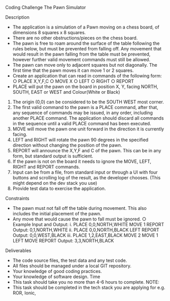 
Coding Challenge
The Pawn Simulator

Description
  - The application is a simulation of a Pawn moving on a chess board, of dimensions 8
squares x 8 squares.
  - There are no other obstructions/pieces on the chess board.
  - The pawn is free to roam around the surface of the table following the rules below,
but must be prevented from falling off. Any movement that would result in the pawn
falling from the table must be prevented, however further valid movement commands
must still be allowed.
  - The pawn can move only to adjacent squares but not diagonally. The first time that
the pawn moves it can move 1 or 2 squares.
- Create an application that can read in commands of the following form:
○ PLACE X,Y,F,C
○ MOVE X
○ LEFT
○ RIGHT
○ REPORT
- PLACE will put the pawn on the board in position X, Y, facing NORTH, SOUTH,
EAST or WEST and Colour(White or Black)
1. The origin (0,0) can be considered to be the SOUTH WEST most corner.
2. The first valid command to the pawn is a PLACE command, after that, any sequence
of commands may be issued, in any order, including another PLACE command. The
application should discard all commands in the sequence until a valid PLACE
command has been executed.
3. MOVE will move the pawn one unit forward in the direction it is currently facing.
4. LEFT and RIGHT will rotate the pawn 90 degrees in the specified direction without
changing the position of the pawn.
5. REPORT will announce the X,Y,F and C of the pawn. This can be in any form, but
standard output is sufficient.
6. If the pawn is not on the board it needs to ignore the MOVE, LEFT, RIGHT and
REPORT commands.
7. Input can be from a file, from standard input or through a UI with four buttons and
scrolling log of the result, as the developer chooses. (This might depend on the dev
stack you use)
8. Provide test data to exercise the application.

Constraints
- The pawn must not fall off the table during movement. This also includes the initial
placement of the pawn.
- Any move that would cause the pawn to fall must be ignored.
○ Example Input and Output:
i. PLACE 0,0,NORTH,WHITE
MOVE 1
REPORT
Output: 0,1,NORTH,WHITE
ii. PLACE 0,0,NORTH,BLACK
LEFT
REPORT
Output: 0,0,WEST,BLACK
iii. PLACE 1,2,EAST,BLACK
MOVE 2
MOVE 1
LEFT
MOVE
REPORT
Output: 3,3,NORTH,BLACK

Deliverables
- The code source files, the test data and any test code.
- All files should be managed under a local GIT repository.
- Your knowledge of good coding practices.
-  Your knowledge of software design.
Time
- This task should take you no more than 4-6 hours to complete.
NOTE:
- This task should be completed in the tech stack you are applying for e.g. ROR, Ionic,
